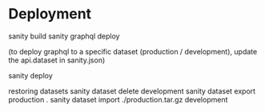 # Deployment
sanity build
sanity graphql deploy

(to deploy graphql to a specific dataset (production / development), update the api.dataset in sanity.json)


sanity deploy



restoring datasets
sanity dataset delete development
sanity dataset export production .
sanity dataset import ./production.tar.gz development
